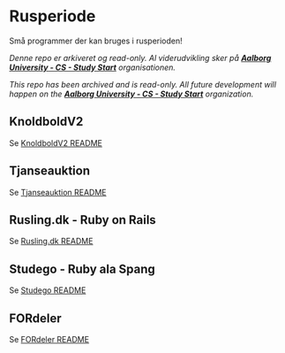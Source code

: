 # Rusperiode
Små programmer der kan bruges i rusperioden! 

*Denne repo er arkiveret og read-only. Al viderudvikling sker på [**Aalborg University - CS - Study Start**](https://github.com/aau-datsw) organisationen.*

*This repo has been archived and is read-only. All future development will happen on the [**Aalborg University - CS - Study Start**](https://github.com/aau-datsw) organization.*

## KnoldboldV2
Se [KnoldboldV2 README](KnoldboldV2/README.md)

## Tjanseauktion
Se [Tjanseauktion README](Tjanseauktion/README.md)

## Rusling.dk - Ruby on Rails
Se [Rusling.dk README](ruslingdk/README.md)

## Studego - Ruby ala Spang
Se [Studego README](studego/README.md)

## FORdeler
Se [FORdeler README](FORdeler/README.md)
